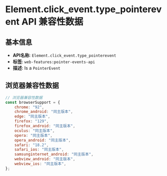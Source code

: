 # Element.click_event.type_pointerevent API 兼容性数据

## 基本信息

- **API名称**: `Element.click_event.type_pointerevent`
- **标签**: `web-features:pointer-events-api`
- **描述**: Is a `PointerEvent`

## 浏览器兼容性数据

```javascript
// 浏览器兼容性数据
const browserSupport = {
    chrome: "92",
    chrome_android: "同主版本",
    edge: "同主版本",
    firefox: "129",
    firefox_android: "同主版本",
    oculus: "同主版本",
    opera: "同主版本",
    opera_android: "同主版本",
    safari: "18.2",
    safari_ios: "同主版本",
    samsunginternet_android: "同主版本",
    webview_android: "同主版本",
    webview_ios: "同主版本",
};

```

